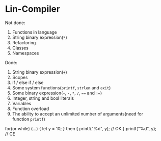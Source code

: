 # Lin-Compiler

Not done:
1) Functions in language
2) String binary expression(`*`)
3) Refactoring
4) Classes
5) Namespaces

Done:
1) String binary expression(`+`)
2) Scopes
3) if / else if / else
4) Some system functions(`printf`, `strlen` and `exit`)
5) Some binary expression(`+`, `-`, `*`, `/`, `==` and `!=`)
6) Integer, string and bool literals
7) Variables
8) Function overload
9) The ability to accept an unlimited number of arguments(need for function `printf`)




for(or while) (...) {
    let y = 10;
} then {
    printf("%d", y); // OK 
}
printf("%d", y); // CE

